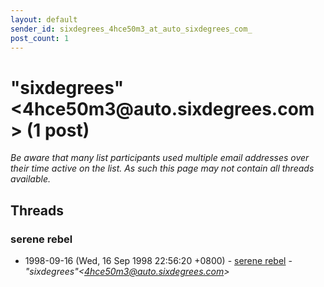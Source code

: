 ```yaml
---
layout: default
sender_id: sixdegrees_4hce50m3_at_auto_sixdegrees_com_
post_count: 1
---
```


# "sixdegrees"<4hce50m3<span>@</span>auto.sixdegrees.com> (1 post)

_Be aware that many list participants used multiple email addresses over their time active on the list. As such this page may not contain all threads available._

## Threads

### serene rebel
+ 1998-09-16 (Wed, 16 Sep 1998 22:56:20 +0800) - [serene rebel](/archive/1998/09/084f2c10cde36acf01c7ba18b84ec1cce10d9b8a85c13e085dfd8a8135afa720) - _"sixdegrees"\<4hce50m3@auto.sixdegrees.com\>_

